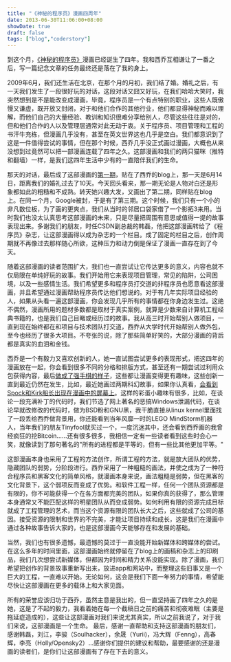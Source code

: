 ```yaml
---
title: "《神秘的程序员》漫画四周年"
date: 2013-06-30T11:06:00+08:00
showDate: true
draft: false
tags: ["blog","coderstory"]
---
```


到这个月，[《神秘的程序员》](http://blog.xiqiao.info/category/programmers)漫画已经诞生了四年。我和西乔互相谦让了一番之后，写一篇纪念文章的任务最终还是落在了我的身上。

2009年6月，我们还生活在北京，在那个月的月初，我们结了婚。婚礼之后，有一天我们发生了一段很好玩的对话，这段对话又囧又好玩，在我们哈哈大笑时，我突然想到是不是能改变成漫画，毕竟，程序员是一个有点特别的职业，这些人既傲慢又谦虚，既开放又封闭，对于和他们合作的其他行业，他们都显得神秘而难以理解，而他们自己的大量经验、教训和知识很难分享给别人，尽管这些往往是对的，但和他们合作的人以及管理层通常对此无动于衷。关于程序员、项目管理和工程的书汗牛充栋，但漫画几乎没有，甚至在英文世界这也几乎是空白。我们都意识到了这是一件值得尝试的事情，但在那个时候，西乔几乎没正式画过漫画，大概也从来没想到过竟然可以把一部漫画连载了四年之久。这部漫画和我们的两只猫咪（推特和翻墙）一样，是我们这四年生活中少有的一直陪伴我们的生命。

那天的对话，最后成了这部漫画的[第一期](http://blog.xiqiao.info/2009/06/14/366)，贴在了西乔的blog上，那一天是6月14日，距离我们的婚礼过去了10天。今天回头看来，那一期无论是人物对白还是形象都如此的粗糙和不成熟。转天她兴趣大发，又画出了第二期，同样贴在blog上。在同一个月，Google被封，于是有了第三期。这个时候，我们只有一个小的非凡数位板，为了画的更爽点，我们从当时的邻居口袋家借了一个影拓3来用。当时我们也没太认真思考这部漫画的未来，只是尽量把周围有意思或值得一提的故事表现出来。多谢我们的朋友，时任CSDN副总裁的韩磊，他把这部漫画转给了《程序员》杂志，让这部漫画得以成为杂志的一个栏目。成了固定的栏目之后，创作周期就不再像过去那样随心所欲，这种压力和动力倒是保证了漫画一直存在到了今天。

随着这部漫画的读者范围扩大，我们也一直尝试让它传达更多的意义，内容也就不仅局限在单纯好玩的故事。我们开始用它来表现项目管理，常见的陷阱，公司困境，以及一些感情生活。我们希望更多和程序员打交道的非程序员也愿意看这部漫画，并且希望通过漫画帮助程序员传达他们想说的。对于有几年实际项目经验的人，如果从头看一遍这部漫画，你会发现几乎所有的事情都在你身边发生过。这绝不偶然，漫画所用的题材多数都是取材于真实案例，就算是少数来自计算机工程经典书籍的，也是我们自己目睹或经历过的故事。我从高三时开始帮别人做项目，一直到现在始终都在和项目与技术团队打交道，西乔从大学时代开始帮别人做外包，至今也经历了很多大项目。不夸张的说，除了那些简单好笑的，大部分漫画的背后都是真实的血泪和金钱。

西乔是一个有毅力又喜欢创新的人，她一直试图尝试更多的表现形式，把这四年的漫画放在一起，你会看到很多不同的分格和排版方式，甚至还有一期尝试过利用众包获得内容，最后[做成了强手棋的样子](http://blog.xiqiao.info/2012/03/16/1151)，这些都让漫画变得更有趣味，这些创新一直到最近仍然在发生，比如，最近她画过两期科幻故事，如果你认真看，[会看到Spock和Kirk船长出现在漫画中的屏幕上](http://blog.xiqiao.info/2013/06/30/1415)。这样的彩蛋小趣味有很多，比如，在谈论一段充满补丁的代码时，我们节选了网上著名的恶搞Windows泄漏代码，在谈论早就改修改的代码时，做为BSD粉和GNU黑，我干脆直接从linux kernel里面找了一段丢给西乔做背景用，你还能看到当年风靡一时的LEGO MindStorm机器人，当年我们的朋友Tinyfool就买过一个，一度沉迷其中，还会看到西乔画的我曾经疯狂的挖Bitcoin......还有很多很多，我相信一定有一些读者看到这些时会心一笑，就像读到了那句著名的"所有的进程都是平等的，但有一些比其他更加平等。"

这部漫画本身也采用了工程的方法创作，所谓工程的方法，就是放大团队的优势，隐藏团队的弱势，分阶段进行。西乔采用了一种粗糙的画法，并使之成为了一种符合程序员和黑客文化的简单风格，就漫画本身来说，画法粗糙是弱势，但在黑客的文化背景下，这个弱项反而变成了优势。和软件工程一样，任何一个团队资源都是有限的，你不可能获得一个在各方面都完美的团队，如果你真的获得了，那么管理本身通常又不能匹配这样的明星团队从而变成弱势。如何利用有限的资源完成目标就成了工程管理的艺术，而当这个资源有限的团队长大之后，这些就成了公司的基因。接受资源的限制和世界的不完美，才能让项目持续和成长，这是我们在漫画中通过各种故事告诉大家的，也是这部漫画今天能够存在和发展的基础。

当然，我们也有很多遗憾，最遗憾的莫过于一直没能开始新媒体和跨媒体的尝试。在这么多年的时间里面，这部漫画始终就停留在了blog上的画稿和杂志上的印刷品，我们几次想尝试新媒体，但都因为时间和精力关系没能实现。除了漫画，我们希望把创作的背景故事重新写出来，放进app和网站中，而整理这些旧事又是一个巨大的工程，一直难以开始。无论如何，这会是我们下面一年努力的事情，希望能尽快让这部漫画在更多的载体上和大家见面。

所有的荣誉应该归功于西乔，虽然主意是我出的，但一直坚持画了四年之久的是她，这是了不起的毅力，我看着她在每一个截稿日之前的痛苦和彻夜难眠（主要是拖延症造成的），这些让这部漫画对我们来说尤其真实，所以之前我说了，对于我们来说，这部漫画是一个生命。 最后，感谢一直帮助和支持这部漫画的朋友们，感谢韩磊，刘江，李骏（Soulhacker），余晟（Yurii)，冯大辉（Fenng），高春辉，李亮（Holly/Opensky2）...感谢你们提供的建议和帮助，最要感谢的还是漫画的读者们，是你们让这部漫画有了存在下去的意义。
